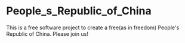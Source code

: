People_s_Republic_of_China
==========================

This is a free software project to create a free(as in freedom) People's Republic of China.  Please join us!
